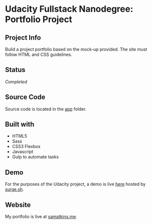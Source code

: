 # Udacity Fullstack Nanodegree: Portfolio Project

## Project Info
Build a project portfolio based on the mock-up provided. 
The site must follow HTML and CSS guidelines.

## Status
*Completed*

## Source Code
Source code is located in the [app](https://github.com/cubiio/portfolio/tree/master/app) folder.

## Built with 
- HTML5
- Sass
- CSS3 Flexbox
- Javascript
- Gulp to automate tasks

## Demo 
For the purposes of the Udacity project, a demo is live [here](http://cubiio-portfolio.surge.sh/) hosted by [surge.sh](https://surge.sh/).

## Website
My portfolio is live at [samatkins.me](http://samatkins.me/).

